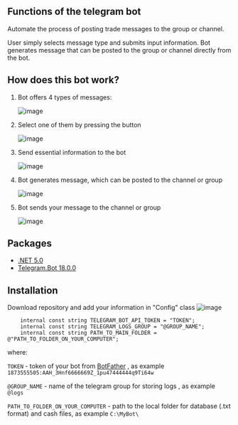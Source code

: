 ## Functions of the telegram bot
Automate the process of posting trade messages to the group or channel.

User simply selects message type and submits input information. Bot generates message that can be posted to the group or channel directly from the bot.

## How does this bot work?
1. Bot offers 4 types of messages:

    ![image](https://github.com/dsgoryachev/MessageGeneratorBot/assets/109218841/81d5a453-731b-4eab-a9d4-0a597e4c7c86)
2. Select one of them by pressing the button
   
    ![image](https://github.com/dsgoryachev/MessageGeneratorBot/assets/109218841/9ae396fa-b2f5-42bb-9dcc-89f478bbccd2)
3. Send essential information to the bot

    ![image](https://github.com/dsgoryachev/MessageGeneratorBot/assets/109218841/103ec699-9edb-40fe-a8b8-bd779664a116)
4. Bot generates message, which can be posted to the channel or group

    ![image](https://github.com/dsgoryachev/MessageGeneratorBot/assets/109218841/d3e7e11b-0808-428a-8519-620582f74aff)
5. Bot sends your message to the channel or group

    ![image](https://github.com/dsgoryachev/MessageGeneratorBot/assets/109218841/b4ead2e5-4ff9-441b-927f-3f78fa3081e1)


## Packages
* [.NET 5.0](https://dotnet.microsoft.com/en-us/download/dotnet/5.0)
* [Telegram.Bot 18.0.0](https://www.nuget.org/packages/Telegram.Bot/18.0.0?_src=template)

## Installation
Download repository and add your information in "Config" class 
![image](https://github.com/dsgoryachev/MessageGeneratorBot/assets/109218841/52482b5e-7044-4d53-9f31-b35253ebc1aa)
        
        internal const string TELEGRAM_BOT_API_TOKEN = "TOKEN";
        internal const string TELEGRAM_LOGS_GROUP = "@GROUP_NAME";
        internal const string PATH_TO_MAIN_FOLDER = @"PATH_TO_FOLDER_ON_YOUR_COMPUTER";
where:

`TOKEN` - token of your bot from [BotFather](https://t.me/BotFather) , as example `1873555505:AAH_3Hnf6666669Z_1pu47444444q9Ti64w`

`@GROUP_NAME` - name of the telegram group for storing logs , as example `@logs` 

`PATH_TO_FOLDER_ON_YOUR_COMPUTER` - path to the local folder for database (.txt format) and cash files, as example `C:\MyBot\`

